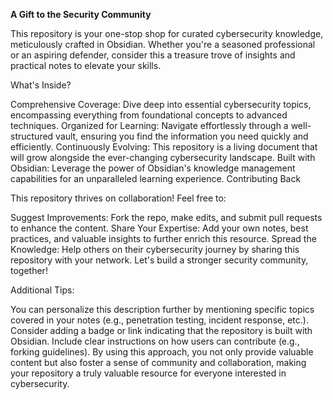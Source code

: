 **A Gift to the Security Community**

This repository is your one-stop shop for curated cybersecurity knowledge, meticulously crafted in Obsidian. Whether you're a seasoned professional or an aspiring defender, consider this a treasure trove of insights and practical notes to elevate your skills.

What's Inside?

Comprehensive Coverage: Dive deep into essential cybersecurity topics, encompassing everything from foundational concepts to advanced techniques.
Organized for Learning: Navigate effortlessly through a well-structured vault, ensuring you find the information you need quickly and efficiently.
Continuously Evolving: This repository is a living document that will grow alongside the ever-changing cybersecurity landscape.
Built with Obsidian: Leverage the power of Obsidian's knowledge management capabilities for an unparalleled learning experience.
Contributing Back

This repository thrives on collaboration! Feel free to:

Suggest Improvements: Fork the repo, make edits, and submit pull requests to enhance the content.
Share Your Expertise: Add your own notes, best practices, and valuable insights to further enrich this resource.
Spread the Knowledge: Help others on their cybersecurity journey by sharing this repository with your network.
Let's build a stronger security community, together!

Additional Tips:

You can personalize this description further by mentioning specific topics covered in your notes (e.g., penetration testing, incident response, etc.).
Consider adding a badge or link indicating that the repository is built with Obsidian.
Include clear instructions on how users can contribute (e.g., forking guidelines).
By using this approach, you not only provide valuable content but also foster a sense of community and collaboration, making your repository a truly valuable resource for everyone interested in cybersecurity.
